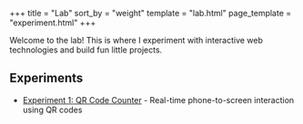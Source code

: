 +++
title = "Lab"
sort_by = "weight"
template = "lab.html"
page_template = "experiment.html"
+++

Welcome to the lab! This is where I experiment with interactive web technologies and build fun little projects.

## Experiments

- [Experiment 1: QR Code Counter](/lab/experiment-1/) - Real-time phone-to-screen interaction using QR codes 